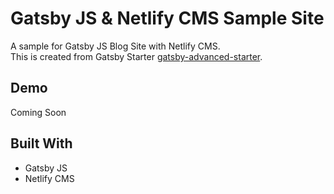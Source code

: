 # Gatsby JS & Netlify CMS Sample Site

A sample for Gatsby JS Blog Site with Netlify CMS.  
This is created from Gatsby Starter [gatsby-advanced-starter](https://www.gatsbyjs.com/starters/Vagr9K/gatsby-advanced-starter).

## Demo

Coming Soon

## Built With

- Gatsby JS
- Netlify CMS


